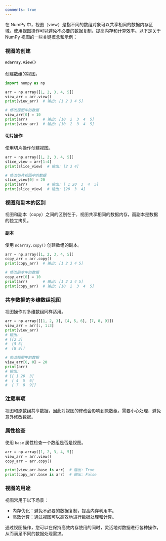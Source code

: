 ```yaml
---
comments: true
---
```


在 NumPy 中，视图（view）是指不同的数组对象可以共享相同的数据内存区域。使用视图操作可以避免不必要的数据复制，提高内存和计算效率。以下是关于 NumPy 视图的一些关键概念和示例：

### 视图的创建

#### `ndarray.view()`

创建数组的视图。

```python
import numpy as np

arr = np.array([1, 2, 3, 4, 5])
view_arr = arr.view()
print(view_arr)  # 输出: [1 2 3 4 5]

# 修改视图中的数据
view_arr[0] = 10
print(arr)       # 输出: [10  2  3  4  5]
print(view_arr)  # 输出: [10  2  3  4  5]
```

#### 切片操作

使用切片操作创建视图。

```python
arr = np.array([1, 2, 3, 4, 5])
slice_view = arr[1:4]
print(slice_view)  # 输出: [2 3 4]

# 修改切片视图中的数据
slice_view[0] = 20
print(arr)         # 输出: [ 1 20  3  4  5]
print(slice_view)  # 输出: [20  3  4]
```

### 视图和副本的区别

视图和副本（copy）之间的区别在于，视图共享相同的数据内存，而副本是数据的独立拷贝。

#### 副本

使用 `ndarray.copy()` 创建数组的副本。

```python
arr = np.array([1, 2, 3, 4, 5])
copy_arr = arr.copy()
print(copy_arr)  # 输出: [1 2 3 4 5]

# 修改副本中的数据
copy_arr[0] = 10
print(arr)       # 输出: [1 2 3 4 5]
print(copy_arr)  # 输出: [10  2  3  4  5]
```

### 共享数据的多维数组视图

视图操作对多维数组同样适用。

```python
arr = np.array([[1, 2, 3], [4, 5, 6], [7, 8, 9]])
view_arr = arr[:, 1:3]
print(view_arr)
# 输出:
# [[2 3]
#  [5 6]
#  [8 9]]

# 修改视图中的数据
view_arr[0, 0] = 20
print(arr)
# 输出:
# [[ 1 20  3]
#  [ 4  5  6]
#  [ 7  8  9]]
```

### 注意事项

视图和原数组共享数据，因此对视图的修改会影响到原数组。需要小心处理，避免意外修改数据。

### 属性检查

使用 `base` 属性检查一个数组是否是视图。

```python
arr = np.array([1, 2, 3, 4, 5])
view_arr = arr.view()
copy_arr = arr.copy()

print(view_arr.base is arr)  # 输出: True
print(copy_arr.base is arr)  # 输出: False
```

### 视图的用途

视图常用于以下场景：
- 内存优化：避免不必要的数据复制，提高内存利用率。
- 高效计算：通过视图可以高效地进行数据处理和计算。

通过视图操作，您可以在保持高效内存使用的同时，灵活地对数据进行各种操作，从而满足不同的数据处理需求。
